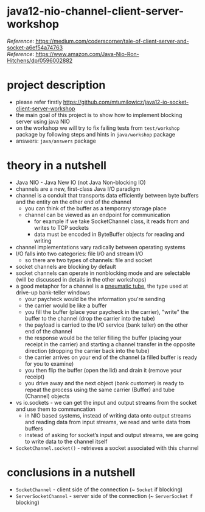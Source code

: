# java12-nio-channel-client-server-workshop

_Reference_: https://medium.com/coderscorner/tale-of-client-server-and-socket-a6ef54a74763  
_Reference_: https://www.amazon.com/Java-Nio-Ron-Hitchens/dp/0596002882

# project description
* please refer firstly https://github.com/mtumilowicz/java12-io-socket-client-server-workshop
* the main goal of this project is to show how to implement blocking server using java NIO
* on the workshop we will try to fix failing tests from `test/workshop` package by following steps and hints in
`java/workshop` package
* answers: `java/answers` package

# theory in a nutshell
* Java NIO - Java New IO (not Java Non-blocking IO)
* channels are a new, first-class Java I/O paradigm
* channel is a conduit that transports data efficiently between byte buffers and the entity on the other end 
of the channel
    * you can think of the buffer as a temporary storage place
    * channel can be viewed as an endpoint for communication
        * for example if we take SocketChannel class, it reads from and writes to TCP sockets
        * data must be encoded in ByteBuffer objects for reading and writing
* channel implementations vary radically between operating systems
* I/O falls into two categories: file I/O and stream I/O
    * so there are two types of channels: file and socket
* socket channels are blocking by default
* socket channels can operate in nonblocking mode and are selectable (will be discussed in details in the other 
workshops)
* a good metaphor for a channel is a
  [pneumatic tube](https://en.wikipedia.org/wiki/Pneumatic_tube#In_money_transfer), 
  the type used at drive-up bank-teller windows
    * your paycheck would be the information you're sending
    * the carrier would be like a buffer
    * you fill the buffer (place your paycheck in the carrier), "write" the buffer to
    the channel (drop the carrier into the tube)
    * the payload is carried to the I/O service (bank
    teller) on the other end of the channel
    * the response would be the teller filling the buffer (placing your receipt in the carrier) and
    starting a channel transfer in the opposite direction (dropping the carrier back into the tube)
    * the carrier arrives on your end of the channel (a filled buffer is ready for you to examine)
    * you then flip the buffer (open the lid) and drain it (remove your receipt)
    * you drive away and the next object (bank customer) is ready to repeat the process using the same carrier (Buffer)
    and tube (Channel) objects
* vs io.sockets - we can get the input and output streams from the socket and use them to communcation
    * in NIO based systems, instead of writing data onto output streams
      and reading data from input streams, we read and write data from buffers
    * instead of asking for socket’s input and output streams, we are going to write data to the channel itself
* `SocketChannel.socket()` - retrieves a socket associated with this channel

# conclusions in a nutshell
* `SocketChannel` - client side of the connection (~ `Socket` if blocking)
* `ServerSocketChannel` - server side of the connection (~ `ServerSocket` if blocking)